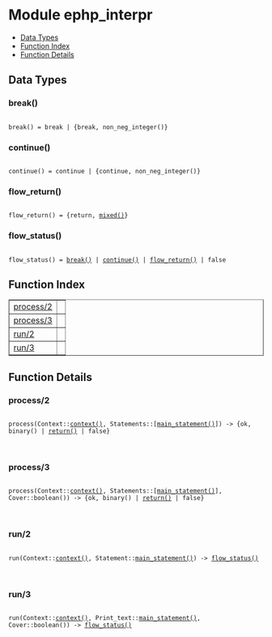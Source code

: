 

# Module ephp_interpr #
* [Data Types](#types)
* [Function Index](#index)
* [Function Details](#functions)

<a name="types"></a>

## Data Types ##




### <a name="type-break">break()</a> ###


<pre><code>
break() = break | {break, non_neg_integer()}
</code></pre>




### <a name="type-continue">continue()</a> ###


<pre><code>
continue() = continue | {continue, non_neg_integer()}
</code></pre>




### <a name="type-flow_return">flow_return()</a> ###


<pre><code>
flow_return() = {return, <a href="#type-mixed">mixed()</a>}
</code></pre>




### <a name="type-flow_status">flow_status()</a> ###


<pre><code>
flow_status() = <a href="#type-break">break()</a> | <a href="#type-continue">continue()</a> | <a href="#type-flow_return">flow_return()</a> | false
</code></pre>

<a name="index"></a>

## Function Index ##


<table width="100%" border="1" cellspacing="0" cellpadding="2" summary="function index"><tr><td valign="top"><a href="#process-2">process/2</a></td><td></td></tr><tr><td valign="top"><a href="#process-3">process/3</a></td><td></td></tr><tr><td valign="top"><a href="#run-2">run/2</a></td><td></td></tr><tr><td valign="top"><a href="#run-3">run/3</a></td><td></td></tr></table>


<a name="functions"></a>

## Function Details ##

<a name="process-2"></a>

### process/2 ###

<pre><code>
process(Context::<a href="#type-context">context()</a>, Statements::[<a href="#type-main_statement">main_statement()</a>]) -&gt; {ok, binary() | <a href="#type-return">return()</a> | false}
</code></pre>
<br />

<a name="process-3"></a>

### process/3 ###

<pre><code>
process(Context::<a href="#type-context">context()</a>, Statements::[<a href="#type-main_statement">main_statement()</a>], Cover::boolean()) -&gt; {ok, binary() | <a href="#type-return">return()</a> | false}
</code></pre>
<br />

<a name="run-2"></a>

### run/2 ###

<pre><code>
run(Context::<a href="#type-context">context()</a>, Statement::<a href="#type-main_statement">main_statement()</a>) -&gt; <a href="#type-flow_status">flow_status()</a>
</code></pre>
<br />

<a name="run-3"></a>

### run/3 ###

<pre><code>
run(Context::<a href="#type-context">context()</a>, Print_text::<a href="#type-main_statement">main_statement()</a>, Cover::boolean()) -&gt; <a href="#type-flow_status">flow_status()</a>
</code></pre>
<br />

